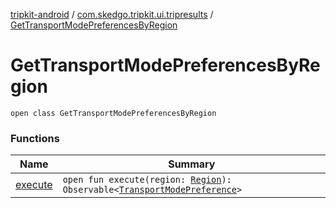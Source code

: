 [tripkit-android](../../index.md) / [com.skedgo.tripkit.ui.tripresults](../index.md) / [GetTransportModePreferencesByRegion](./index.md)

# GetTransportModePreferencesByRegion

`open class GetTransportModePreferencesByRegion`

### Functions

| Name | Summary |
|---|---|
| [execute](execute.md) | `open fun execute(region: `[`Region`](../../com.skedgo.tripkit.common.model/-region/index.md)`): Observable<`[`TransportModePreference`](../../com.skedgo.tripkit.ui.core.modeprefs/-transport-mode-preference/index.md)`>` |
